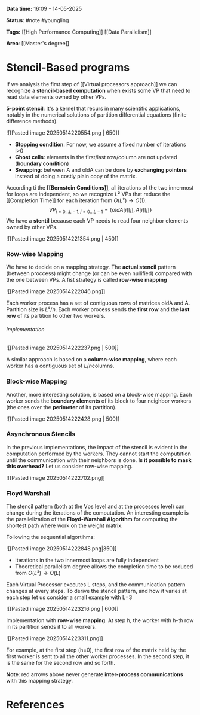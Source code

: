 **Data time:** 16:09 - 14-05-2025

**Status**: #note #youngling 

**Tags:** [[High Performance Computing]] [[Data Parallelism]]

**Area**: [[Master's degree]]
# Stencil-Based programs

If we analysis the first step of [[Virtual processors approach]] we can recognize a **stencil-based computation** when exists some VP that need to read data elements owned by other VPs.

**5-point stencil**: It's a kernel that recurs in many scientific applications, notably in the numerical solutions of partition differential equations (finite difference methods).

![[Pasted image 20250514220554.png | 650]]

- **Stopping condition**: For now, we assume a fixed number of iterations I>0
- **Ghost cells**: elements in the first/last row/column are not updated (**boundary condition**)
- **Swapping**: between A and oldA can be done by **exchanging pointers** instead of doing a costly plain copy of the matrix.

According ti the **[[Bernstein Conditions]]**, all iterations of the two innermost for loops are independent, so we recognize $L²$ VPs that reduce the [[Completion Time]] for each iteration from $O(L²)\to O(1)$.
$$VP_{i=0 \dots L-1, j=0\dots L-1} = \{oldA[i][j], A[i][j]\}$$
We have a **stentil** because each VP needs to read four neighbor elements owned by other VPs.

![[Pasted image 20250514221354.png | 450]]

### Row-wise Mapping
We have to decide on a mapping strategy. The **actual stencil** pattern (between proccess) might change (or can be even nullified) compared with the one between VPs. A fist strategy is called **row-wise mapping**

![[Pasted image 20250514222046.png]]

Each worker process has a set of contiguous rows of matrices oldA and A. Partition size is $L² / n$. Each worker process sends the **first row** and the **last row** of its partition to other two workers.
###### Implementation
![[Pasted image 20250514222237.png | 500]]

A similar approach is based on a **column-wise mapping**, where each worker has a contiguous set of $L / n$columns.
### Block-wise Mapping
Another, more interesting solution, is based on a block-wise mapping. Each worker sends the **boundary elements** of its block to four neighbor workers (the ones over the **perimeter** of its partition).

![[Pasted image 20250514222428.png | 500]]

### Asynchronous Stencils
In the previous implementations, the impact of the stencil is evident in the computation performed by the workers. They cannot start the computation until the communication with their neighbors is done. **Is it possible to mask this overhead?** Let us consider row-wise mapping.

![[Pasted image 20250514222702.png]]

### Floyd Warshall
The stencil pattern (both at the Vps level and at the processes level) can change during the iterations of the computation. An interesting example is the parallelization of the **Floyd-Warshall Algorithm** for computing the shortest path where work on the weight matrix.

Following the sequential algortihms:

![[Pasted image 20250514222848.png|350]]
- Iterations in the two innermost loops are fully independent
- Theoretical parallelism degree allows the completion time to be reduced from $O(L³) \to O(L)$

Each Virtual Processor executes L steps, and the communication pattern changes at every steps. To derive the stencil pattern, and how it varies at each step let us consider a small example with L=3

![[Pasted image 20250514223216.png | 600]]

Implementation with **row-wise mapping**. At step h, the worker with h-th row in its partition sends it to all workers.

![[Pasted image 20250514223311.png]]

For example, at the first step (h=0), the first row of the matrix held by the first worker is sent to all the other worker processes. In the second step, it is the same for the second row and so forth.

**Note**: red arrows above never generate **inter-process communications** with this mapping strategy.
# References